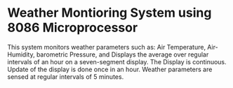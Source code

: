 # Weather Montioring System using 8086 Microprocessor
 This system monitors weather parameters such as: Air Temperature, Air- Humidity, barometric Pressure, and Displays the average over regular intervals of an hour on a seven-segment display. The Display is continuous. Update of the display is done once in an hour. Weather parameters are sensed at regular intervals of 5 minutes.
